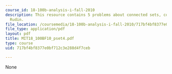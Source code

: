 ```yaml
---
course_id: 18-100b-analysis-i-fall-2010
description: This resource contains 5 problems about connected sets, convergence and
  Rudin.
file_location: /coursemedia/18-100b-analysis-i-fall-2010/717bf4bf8377e0bf712c3e288d4f7ceb_MIT18_100BF10_pset4.pdf
file_type: application/pdf
layout: pdf
title: MIT18_100BF10_pset4.pdf
type: course
uid: 717bf4bf8377e0bf712c3e288d4f7ceb

---
```

None